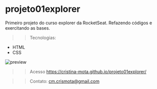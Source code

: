 # projeto01explorer
Primeiro projeto do curso explorer da RocketSeat. Refazendo códigos e exercitando as bases.

>>Tecnologias:
- HTML
- CSS

![preview](https://user-images.githubusercontent.com/110698111/192035691-d3577cc7-5684-4f7f-8616-2d056bae6632.png)

>>Acesso
https://cristina-mota.github.io/projeto01explorer/

>>Contato:
cm.crismota@gmail.com

